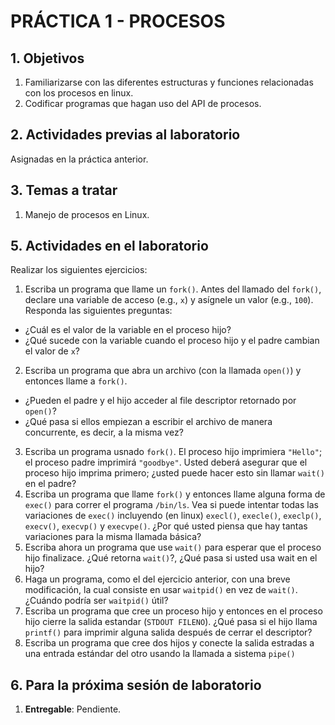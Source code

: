# PRÁCTICA 1 - PROCESOS #

## 1. Objetivos ##
1. Familiarizarse con las diferentes estructuras y funciones relacionadas con los procesos en linux.
2. Codificar programas que hagan uso del API de procesos.

## 2. Actividades previas al laboratorio ##

Asignadas en la práctica anterior. 

## 3. Temas a tratar ##
1. Manejo de procesos en Linux.

## 5. Actividades en el laboratorio ##

Realizar los siguientes ejercicios:

1. Escriba un programa que llame un ```fork()```. Antes del llamado del ```fork()```, declare una variable de acceso (e.g., ```x```) y asígnele un valor (e.g., ```100```). Responda las siguientes preguntas:
  * ¿Cuál es el valor de la variable en el proceso hijo?
  * ¿Qué sucede con la variable cuando el proceso hijo y el padre cambian el valor de ```x```?
2. Escriba un programa que abra un archivo (con la llamada ```open()```) y entonces llame a ```fork()```. 
  * ¿Pueden el padre y el hijo acceder al file descriptor retornado por ```open()```? 
  * ¿Qué pasa si ellos empiezan a escribir el archivo de manera concurrente, es decir, a la misma vez?
3. Escriba un programa usnado ```fork()```. El proceso hijo imprimiera ```"Hello"```; el proceso padre imprimirá ```"goodbye"```.
Usted deberá asegurar que el proceso hijo imprima primero; ¿usted puede hacer esto sin llamar ```wait()``` en el padre? 
4. Escriba un programa que llame ```fork()``` y entonces llame alguna forma de ```exec()``` para correr el programa
```/bin/ls```. Vea si puede intentar todas las variaciones de ```exec()``` incluyendo (en linux) ```execl()```, ```execle()```, ```execlp()```, ```execv()```, ```execvp()``` y ```execvpe()```. ¿Por qué usted piensa que hay tantas variaciones para la misma llamada básica?
5. Escriba ahora un programa que use ```wait()``` para esperar que el proceso hijo finalizace. ¿Qué retorna ```wait()```?, ¿Qué pasa si usted usa wait en el hijo?
6. Haga un programa, como el del ejercicio anterior, con una breve modificación, la cual consiste en usar ```waitpid()``` en vez de ```wait()```. ¿Cuándo podría ser ```waitpid()``` útil?
7. Escriba un programa que cree un proceso hijo y entonces en el proceso hijo cierre la salida estandar (```STDOUT FILENO```). ¿Qué pasa si el hijo llama ```printf()``` para imprimir alguna salida después de cerrar el descriptor?
8. Escriba un programa que cree dos hijos y conecte la salida estradas a una entrada estándar del otro usando la llamada a sistema ```pipe()```

## 6. Para la próxima sesión de laboratorio ##
1. **Entregable**: Pendiente.

